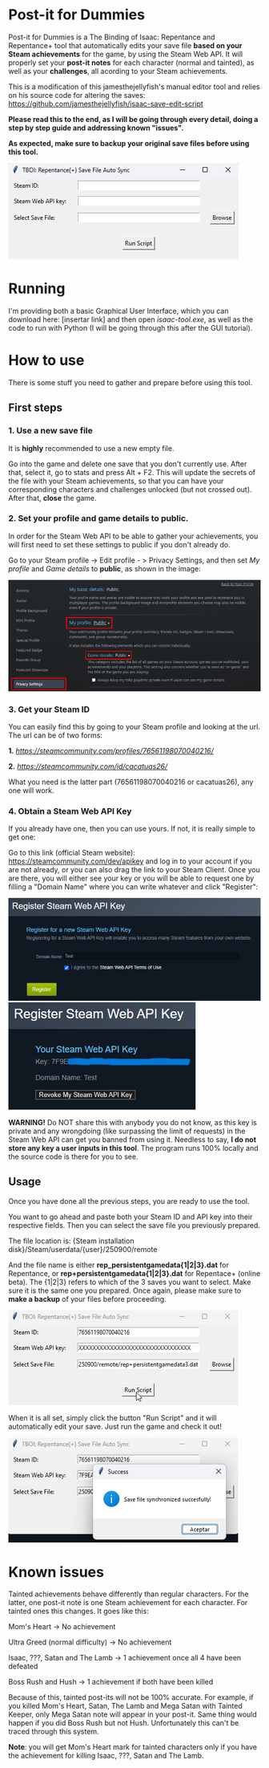 # Post-it for Dummies
Post-it for Dummies is a The Binding of Isaac: Repentance and Repentance+ tool that automatically edits your save file **based on your Steam achievements** for the game, by using the Steam Web API. It will properly set your **post-it notes** for each character (normal and tainted), as well as your **challenges**, all acording to your Steam achievements.

This is a modification of this jamesthejellyfish's manual editor tool and relies on his source code for altering the saves: https://github.com/jamesthejellyfish/isaac-save-edit-script
    
**Please read this to the end, as I will be going through every detail, doing a step by step guide and addressing known "issues".**

**As expected, make sure to backup your original save files before using this tool.**

<img src="https://github.com/agusaenz/isaac-save-auto-editor-steam/blob/main/assets/basic-gui.png">

# Running

I'm providing both a basic Graphical User Interface, which you can download here: [insertar link] and then open _isaac-tool.exe_, as well as the code to run with Python (I will be going through this after the GUI tutorial).

# How to use

There is some stuff you need to gather and prepare before using this tool.

## First steps

### 1. Use a new save file
It is **highly** recommended to use a new empty file. 

Go into the game and delete one save that you don't currently use. After that, select it, go to stats and press Alt + F2. This will update the secrets of the file with your Steam achievements, so that you can have your corresponding characters and challenges unlocked (but not crossed out). After that, **close** the game.

### 2. Set your profile and game details to public.
In order for the Steam Web API to be able to gather your achievements, you will first need to set these settings to public if you don't already do.

Go to your Steam profile -> Edit profile - > Privacy Settings, and then set _My profile_ and _Game details_ to **public**, as shown in the image:

<img src="https://github.com/agusaenz/isaac-save-auto-editor-steam/blob/main/assets/privacy-settings.png">

### 3. Get your Steam ID
You can easily find this by going to your Steam profile and looking at the url.
The url can be of two forms:

**1.** _https://steamcommunity.com/profiles/76561198070040216/_

**2.** _https://steamcommunity.com/id/cacatuas26/_

What you need is the latter part (76561198070040216 or cacatuas26), any one will work.

### 4. Obtain a Steam Web API Key
If you already have one, then you can use yours. If not, it is really simple to get one:

Go to this link (official Steam website): https://steamcommunity.com/dev/apikey and log in to your account if you are not already, or you can also drag the link to your Steam Client.
Once you are there, you will either see your key or you will be able to request one by filling a "Domain Name" where you can write whatever and click "Register":

<img src="https://github.com/agusaenz/isaac-save-auto-editor-steam/blob/main/assets/api-key.png">

<img src="https://github.com/agusaenz/isaac-save-auto-editor-steam/blob/main/assets/api-key-2.png">

**WARNING!** Do NOT share this with anybody you do not know, as this key is private and any wrongdoing (like surpassing the limit of requests) in the Steam Web API can get you banned from using it. Needless to say, **I do not store any key a user inputs in this tool**. The program runs 100% locally and the source code is there for you to see.

## Usage

Once you have done all the previous steps, you are ready to use the tool.

You want to go ahead and paste both your Steam ID and API key into their respective fields. Then you can select the save file you previously prepared.

The file location is: {Steam installation disk}/Steam/userdata/{user}/250900/remote

And the file name is either **rep_persistentgamedata{1|2|3}.dat** for Repentance, or **rep+persistentgamedata{1|2|3}.dat** for Repentace+ (online beta). The {1|2|3} refers to which of the 3 saves you want to select. Make sure it is the same one you prepared. Once again, please make sure to **make a backup** of your files before proceeding.

<img src="https://github.com/agusaenz/isaac-save-auto-editor-steam/blob/main/assets/run-script.png">

When it is all set, simply click the button "Run Script" and it will automatically edit your save. Just run the game and check it out!

<img src="https://github.com/agusaenz/isaac-save-auto-editor-steam/blob/main/assets/success.png">

# Known issues

Tainted achievements behave differently than regular characters. For the latter, one post-it note is one Steam achievement for each character. For tainted ones this changes. It goes like this:

Mom's Heart -> No achievement

Ultra Greed (normal difficulty) -> No achievement

Isaac, ???, Satan and The Lamb -> 1 achievement once all 4 have been defeated

Boss Rush and Hush -> 1 achievement if both have been killed

Because of this, tainted post-its will not be 100% accurate. For example, if you killed Mom's Heart, Satan, The Lamb and Mega Satan with Tainted Keeper, only Mega Satan note will appear in your post-it. Same thing would happen if you did Boss Rush but not Hush. Unfortunately this can't be traced through this system.

**Note**: you will get Mom's Heart mark for tainted characters only if you have the achievement for killing Isaac, ???, Satan and The Lamb.